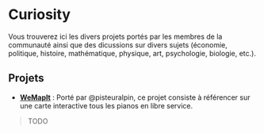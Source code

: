 # Curiosity

Vous trouverez ici les divers projets portés par les membres de la communauté ainsi que des dicussions sur divers sujets (économie, politique, histoire, mathématique, physique, art, psychologie, biologie, etc.).

## Projets

- [**WeMapIt**](https://github.com/WeMapIt/WeMapIt) : Porté par @pisteuralpin, ce projet consiste à référencer sur une carte interactive tous les pianos en libre service.

> TODO
